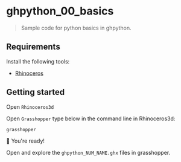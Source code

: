# ghpython_00_basics

> Sample code for python basics in ghpython.

## Requirements

Install the following tools:

- [Rhinoceros](https://www.rhino3d.com/)

## Getting started

Open `Rhinoceros3d`

Open `Grasshopper` type below in the command line in Rhinoceros3d:

    grasshopper

🚀 You're ready! 

Open and explore the `ghpython_NUM_NAME.ghx` files in grasshopper.
